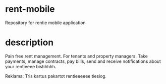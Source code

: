 # rent-mobile
Repository for rentie mobile application

# description
Pain free rent management. For tenants and property managers.
Take payments, manage contracts, pay bills, send and receive notifications about your rentieeee bishhhhh.

Reklama:
Tris kartus pakartot rentieeeeee tiesiog.

